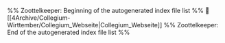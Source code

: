 %% Zoottelkeeper: Beginning of the autogenerated index file list  %%
📄 [[4Archive/Collegium-Wirttember/Collegium_Webseite|Collegium_Webseite]]
%% Zoottelkeeper: End of the autogenerated index file list  %%
